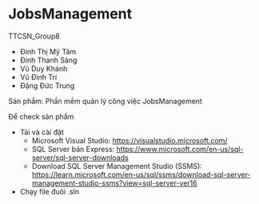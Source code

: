 # JobsManagement
TTCSN_Group8
- Đinh Thị Mỹ Tâm
- Đinh Thanh Sáng
- Vũ Duy Khánh
- Vũ Đình Trí
- Đặng Đức Trung

Sản phẩm: Phần mềm quản lý công việc JobsManagement

Để check sản phẩm
  + Tải và cài đặt 
    - Microsoft Visual Studio: https://visualstudio.microsoft.com/
    - SQL Server bản Express: https://www.microsoft.com/en-us/sql-server/sql-server-downloads
    - Download SQL Server Management Studio (SSMS): https://learn.microsoft.com/en-us/sql/ssms/download-sql-server-management-studio-ssms?view=sql-server-ver16
  + Chạy file đuôi .sln
